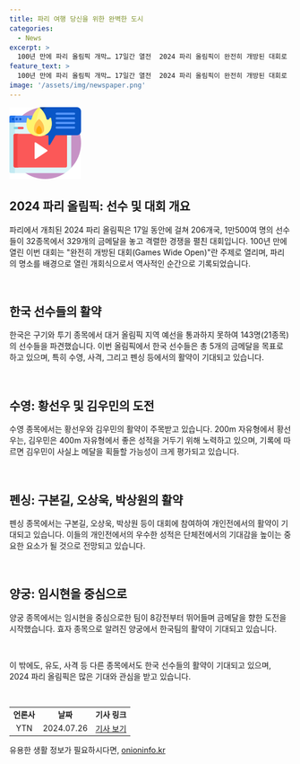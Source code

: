 ```yaml
---
title: 파리 여행 당신을 위한 완벽한 도시
categories:
  - News
excerpt: >
  100년 만에 파리 올림픽 개막… 17일간 열전  2024 파리 올림픽이 완전히 개방된 대회로 역사적인 개회식을 선보였다. 206개국 1만500여 명 선수가 329개 금메달을 놓고 경합하며, 한국은 골든 위크엔드를 기대하고 있다. 단체전 10연패를 노리는 양궁이 주목받으며, 수영과 펜싱에서도 눈길을 끈다. 여갑순과 진종오에 이어 100번째 금메달 주인공이 될지도 관심사다. 한국은 태극 전사들의 활약으로 기대감을 모은다. (150자)
feature_text: >
  100년 만에 파리 올림픽 개막… 17일간 열전  2024 파리 올림픽이 완전히 개방된 대회로 역사적인 개회식을 선보였다. 206개국 1만500여 명 선수가 329개 금메달을 놓고 경합하며, 한국은 골든 위크엔드를 기대하고 있다. 단체전 10연패를 노리는 양궁이 주목받으며, 수영과 펜싱에서도 눈길을 끈다. 여갑순과 진종오에 이어 100번째 금메달 주인공이 될지도 관심사다. 한국은 태극 전사들의 활약으로 기대감을 모은다. (150자)
image: '/assets/img/newspaper.png'
---
```


<p><img src="/assets/img/news.png" alt="rentncar 속보" /></p>

<h2 data-ke-size="size26">2024 파리 올림픽: 선수 및 대회 개요</h2>

<p>파리에서 개최된 2024 파리 올림픽은 17일 동안에 걸쳐 206개국, 1만500여 명의 선수들이 32종목에서 329개의 금메달을 놓고 격렬한 경쟁을 펼친 대회입니다. 100년 만에 열린 이번 대회는 "완전히 개방된 대회(Games Wide Open)"란 주제로 열리며, 파리의 명소를 배경으로 열린 개회식으로서 역사적인 순간으로 기록되었습니다.</p>

<p data-ke-size="size16">&nbsp;</p>

<h2 data-ke-size="size26">한국 선수들의 활약</h2>

<p>한국은 구기와 투기 종목에서 대거 올림픽 지역 예선을 통과하지 못하여 143명(21종목)의 선수들을 파견했습니다. 이번 올림픽에서 한국 선수들은 총 5개의 금메달을 목표로 하고 있으며, 특히 수영, 사격, 그리고 펜싱 등에서의 활약이 기대되고 있습니다.</p>

<p data-ke-size="size16">&nbsp;</p>

<h2 data-ke-size="size26">수영: 황선우 및 김우민의 도전</h2>

<p>수영 종목에서는 황선우와 김우민의 활약이 주목받고 있습니다. 200m 자유형에서 황선우는, 김우민은 400m 자유형에서 좋은 성적을 거두기 위해 노력하고 있으며, 기록에 따르면 김우민이 사실上 메달을 획들할 가능성이 크게 평가되고 있습니다.</p>

<p data-ke-size="size16">&nbsp;</p>

<h2 data-ke-size="size26">펜싱: 구본길, 오상욱, 박상원의 활약</h2>

<p>펜싱 종목에서는 구본길, 오상욱, 박상원 등이 대회에 참여하여 개인전에서의 활약이 기대되고 있습니다. 이들의 개인전에서의 우수한 성적은 단체전에서의 기대감을 높이는 중요한 요소가 될 것으로 전망되고 있습니다.</p>

<p data-ke-size="size16">&nbsp;</p>

<h2 data-ke-size="size26">양궁: 임시현을 중심으로</h2>

<p>양궁 종목에서는 임시현을 중심으로한 팀이 8강전부터 뛰어들며 금메달을 향한 도전을 시작했습니다. 효자 종목으로 알려진 양궁에서 한국팀의 활약이 기대되고 있습니다.</p>

<p data-ke-size="size16">&nbsp;</p>

<p>이 밖에도, 유도, 사격 등 다른 종목에서도 한국 선수들의 활약이 기대되고 있으며, 2024 파리 올림픽은 많은 기대와 관심을 받고 있습니다.</p>

<p data-ke-size="size16">&nbsp;</p>

<table>
<tbody>
<tr>
<td style="text-align: center; height: 17px;"><b>언론사</b></td>
<td style="text-align: center; height: 17px;"><b>날짜</b></td>
<td style="text-align: center; height: 17px;"><b>기사 링크</b></td>
</tr>
<tr>
<td style="text-align: center; height: 17px;">YTN</td>
<td style="text-align: center; height: 17px;">2024.07.26</td>
<td style="text-align: center; height: 17px;"><a href="https://www.ytn.co.kr/_ln/0128_202407272334444348">기사 보기</a></td>
</tr>
</tbody>
</table>
유용한 생활 정보가 필요하시다면, <a href="https://onioninfo.kr" rel="dofollow">onioninfo.kr</a>


